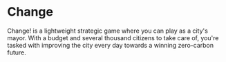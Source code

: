 # Change
Change! is a lightweight strategic game where you can play as a city's mayor. With a budget and several thousand citizens to take care of, you're tasked with improving the city every day towards a winning zero-carbon future. 
